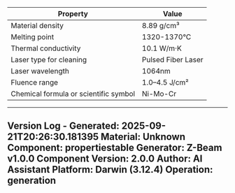| Property | Value |
|----------|-------|
| Material density | 8.89 g/cm³ |
| Melting point | 1320-1370°C |
| Thermal conductivity | 10.1 W/m·K |
| Laser type for cleaning | Pulsed Fiber Laser |
| Laser wavelength | 1064nm |
| Fluence range | 1.0–4.5 J/cm² |
| Chemical formula or scientific symbol | Ni-Mo-Cr |


---
Version Log - Generated: 2025-09-21T20:26:30.181395
Material: Unknown
Component: propertiestable
Generator: Z-Beam v1.0.0
Component Version: 2.0.0
Author: AI Assistant
Platform: Darwin (3.12.4)
Operation: generation
---